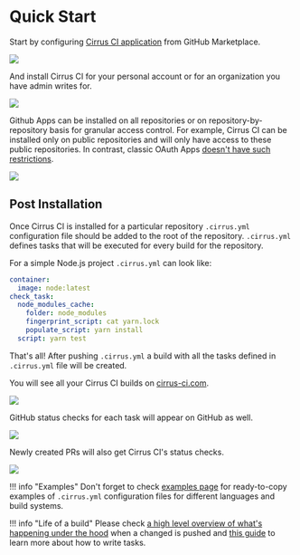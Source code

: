 # Quick Start

Start by configuring [Cirrus CI application](https://github.com/apps/cirrus-ci) from GitHub Marketplace.

<img src="/assets/screenshots/installation/step1.png"/>

And install Cirrus CI for your personal account or for an organization you have admin writes for.

<img src="/assets/screenshots/installation/step2.png"/>

Github Apps can be installed on all repositories or on repository-by-repository basis for granular access control. For
example, Cirrus CI can be installed only on public repositories and will only have access to these public repositories.
In contrast, classic OAuth Apps [doesn't have such restrictions](https://developer.github.com/apps/differences-between-apps/#what-can-github-apps-and-oauth-apps-access).  

<img src="/assets/screenshots/installation/step3.png"/>

## Post Installation

Once Cirrus CI is installed for a particular repository `.cirrus.yml` configuration file should be added to the root of the repository. 
`.cirrus.yml` defines tasks that will be executed for every build for the repository. 

For a simple Node.js project `.cirrus.yml` can look like:

```yaml
container:
  image: node:latest
check_task:
  node_modules_cache:
    folder: node_modules
    fingerprint_script: cat yarn.lock
    populate_script: yarn install
  script: yarn test
```

That's all! After pushing `.cirrus.yml` a build with all the tasks defined in `.cirrus.yml` file will be created. 

You will see all your Cirrus CI builds on [cirrus-ci.com](https://cirrus-ci.com/). 

<img src="/assets/screenshots/installation/recent-builds.png"/>

GitHub status checks for each task will appear on GitHub as well.

<img src="/assets/screenshots/installation/statuses-branch.png"/>

Newly created PRs will also get Cirrus CI's status checks.

<img src="/assets/screenshots/installation/statuses-pr.png"/>

!!! info "Examples"
    Don't forget to check [examples page](/examples.md) for ready-to-copy examples of `.cirrus.yml` configuration files
    for different languages and build systems.

!!! info "Life of a build"
    Please check [a high level overview of what's happening under the hood](build-life.md) when a changed is pushed
    and [this guide](writing-tasks.md) to learn more about how to write tasks.
